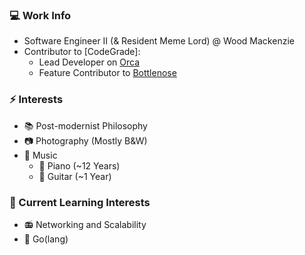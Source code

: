 ### 💻 Work Info
* Software Engineer II (& Resident Meme Lord) @ Wood Mackenzie
* Contributor to [CodeGrade]:
  * Lead Developer on [Orca]()
  * Feature Contributor to [Bottlenose]()

### ⚡ Interests
* 📚 Post-modernist Philosophy
* 📷 Photography (Mostly B&W)
* 🎵 Music
  * 🎹 Piano (~12 Years)
  * 🎸 Guitar (~1 Year)

### 🔎 Current Learning Interests
* 📻 Networking and Scalability
* 🦫 Go(lang)
